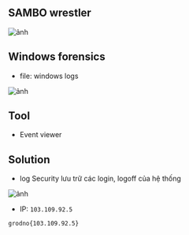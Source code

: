 ## SAMBO wrestler

![ảnh](https://github.com/LDV-SpaceK/Junior.Crypt.2024-CTF/assets/151914246/9fcff40e-facd-4064-9efa-4f5e6fdb0473)

## Windows forensics

* file: windows logs

![ảnh](https://github.com/LDV-SpaceK/Junior.Crypt.2024-CTF/assets/151914246/cb5cc622-df42-4d62-b3cc-d9083cd8f641)

## Tool 

* Event viewer

## Solution

* log Security lưu trữ các login, logoff của hệ thống

![ảnh](https://github.com/LDV-SpaceK/Junior.Crypt.2024-CTF/assets/151914246/ae7a2f10-c474-4515-a219-b714ff5eec23)

* IP: `103.109.92.5`

`grodno{103.109.92.5}`


